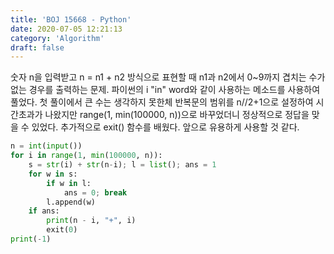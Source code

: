 ```yaml
---
title: 'BOJ 15668 - Python'
date: 2020-07-05 12:21:13
category: 'Algorithm'
draft: false
---
```

숫자 n을 입력받고 n = n1 + n2 방식으로 표현할 때 n1과 n2에서 0~9까지 겹치는 수가 없는 경우를 출력하는 문제. 파이썬의 i "in" word와 같이 사용하는 메소드를 사용하여 풀었다. 첫 풀이에서 큰 수는 생각하지 못한체 반복문의 범위를 n//2+1으로 설정하여 시간초과가 나왔지만 range(1, min(100000, n))으로 바꾸었더니 정상적으로 정답을 맞을 수 있었다. 추가적으로 exit() 함수를 배웠다. 앞으로 유용하게 사용할 것 같다.
```python
n = int(input())
for i in range(1, min(100000, n)):
    s = str(i) + str(n-i); l = list(); ans = 1
    for w in s:
        if w in l:
            ans = 0; break
        l.append(w)
    if ans:
        print(n - i, "+", i)
        exit(0)
print(-1)

```